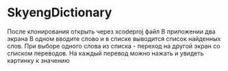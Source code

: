 # SkyengDictionary

После клонирования открыть через xcodeproj файл
В приложении два экрана
В одном вводите слово и в списке выводится список найденных слов. При выборе одного слова из списка - переход на другой экран со списком переводов. На каждый перевод можно нажать и увидеть картинку к значению
